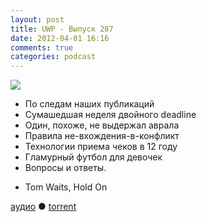 ```yaml
---
layout: post
title: UWP - Выпуск 287
date: 2012-04-01 16:16
comments: true
categories: podcast
---
```

![](https://podcast.umputun.com/images/uwp/uwp287.jpg)




- По следам наших публикаций
- Сумашедшая неделя двойного deadline
- Один, похоже, не выдержал аврала
- Правила не-вхождения-в-конфликт
- Технологии приема чеков в 12 году
- Гламурный футбол для девочек
- Вопросы и ответы.

* Tom Waits, Hold On

[аудио](https://podcast.umputun.com/media/ump_podcast287.mp3) ● [torrent](http://archive.rucast.net/uwp/media/ump_podcast287.mp3.torrent)


<audio src="https://podcast.umputun.com/media/ump_podcast287.mp3" preload="none">
